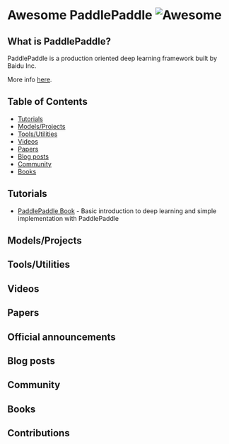 # Awesome PaddlePaddle  ![Awesome](https://cdn.rawgit.com/sindresorhus/awesome/d7305f38d29fed78fa85652e3a63e154dd8e8829/media/badge.svg)

## What is PaddlePaddle?
PaddlePaddle is a production oriented deep learning framework built by Baidu Inc. 

More info [here](http://paddlepaddle.org).

## Table of Contents

<!-- MarkdownTOC depth=4 -->
- [Tutorials](#github-tutorials)
- [Models/Projects](#github-projects)
- [Tools/Utilities](#tools-utils)
- [Videos](#video)
- [Papers](#papers)
- [Blog posts](#blogs)
- [Community](#community)
- [Books](#books)

<!-- /MarkdownTOC -->

<a name="github-tutorials" />

## Tutorials
* [PaddlePaddle Book](https://github.com/PaddlePaddle/book) - Basic introduction to deep learning and simple implementation with PaddlePaddle

## Models/Projects

## Tools/Utilities

## Videos

## Papers

## Official announcements

## Blog posts

## Community

## Books

## Contributions

